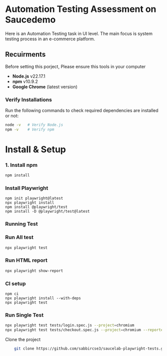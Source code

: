 # Automation Testing Assessment on Saucedemo

Here is an Automation Testing task in UI level. The main focus is system testing process in an e-commerce platform.

## Recuirments

Before setting this porject, Please ensure this tools in your computer

- **Node.js** v22.17.1
- **npm** v10.9.2
- **Google Chrome** (latest version)

### Verify Installations

Run the following commands to check required dependencies are installed or not:

```bash
node -v   # Verify Node.js 
npm -v    # Verify npm
```

# Install & Setup

### 1. Install npm

```bash
npm install
```
### Install Playwright

```
npm init playwright@latest
npx playwright install
npm install @playwright/test
npm install -D @playwright/test@latest
```

### Running Test

### Run All test

```bash
npx playwright test
```

### Run HTML report

```bash
npx playwright show-report
```
### CI setup

```
npm ci
npx playwright install --with-deps
npx playwright test
```
### Run Single Test

```bash
npx playwright test tests/login.spec.js --project=chromium
npx playwright test tests/checkout.spec.js --project=chromium --reporter=html

```

Clone the project

```bash
    git clone https://github.com/sabbircse3/saucelab-playwright-tests.git 
```